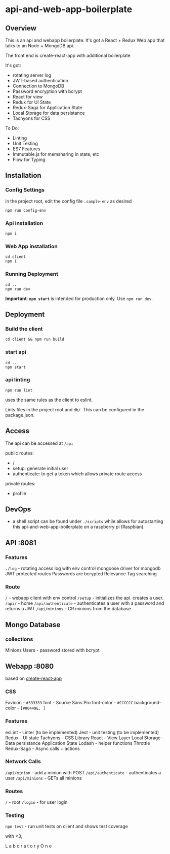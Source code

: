 # api-and-web-app-boilerplate
## Overview

This is an api and webapp boilerplate. It's got a React + Redux Web app that talks to an Node + MongoDB api.

The front end is create-react-app with additional boilerplate

It's got:
- rotating server log
- JWT-based authentication
- Connection to MongoDB 
- Password encryption with bcrypt
- React for view
- Redux for UI State
- Redux-Saga for Application State
- Local Storage for data persistance
- Tachyons for CSS

To Do:
- Linting
- Unit Testing
- ES7 Features
- Immutable.js for memsharing in state, etc
- Flow for Typing

## Installation

### Config Settings
in the project root, edit the config file `.sample-env` as desired

```
npm run config-env
```

### Api installation
```
npm i
```

### Web App installation
```
cd client
npm i
```

### Running Deployment
```
cd ..
npm run dev
```

**Important**: **`npm start`** is intended for production only. Use `npm run dev`.

## Deployment

### Build the client
```
cd client && npm run build
```

### start api
```
cd ..
npm start
```

### api linting
```
npm run lint
```

uses the same rules as the client to eslint. 

Lints files in the project root and `db/`. This can be configured in the package.json.

## Access
The api can be accessed at `/api`

public routes:
- /
- setup: generate initial user
- authenticate: to get a token which allows private route access

private routes:
- profile

## DevOps
- a shell script can be found under `./scripts` while allows for autostarting this api-and-web-app-boilerplate on a raspberry pi (Raspbian). 

## API :8081
### Features
`./log` - rotating access log with env control
mongoose driver for mongodb
JWT protected routes
Passwords are bcrypted
Relevance Tag searching

### Route
`/` - webapp client with env control
`/setup` - initializes the api. creates a user.
`/api/` - home
`/api/authenticate` - authenticates a user with a password and returns a JWT
`/api/minions` -  CR minions from the database

## Mongo Database

### collections
Minions
Users - password stored with bcrypt

## Webapp :8080
based on [create-react-app](https://github.com/facebookincubator/create-react-app)

### CSS
Favicon - `#333333`
font - Source Sans Pro
font-color - `#CCCCCC`
background-color - `[#00449E, ]`

### Features
esLint - Linter (to be implemented)
Jest - unit testing (to be implemented)
Redux - UI state
Tachyons - CSS Library
React - View Layer
Local Storage - Data persistance
    Application State
Lodash - helper functions
    Throttle
Redux-Saga - Async calls + actions

### Network Calls
`/api/minion` - add a minion with POST
`/api/authenticate` - authenticates a user
`/api/minions` - GETs all minions

### Routes
`/` - root
`/login` - for user login

### Testing
`npm test` - run unit tests on client and shows test coverage









with <3,


L a b o r a t o r y O n e